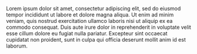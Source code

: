 <param ve-config title="Image Carousel" layout="vertical">

Lorem ipsum dolor sit amet, consectetur adipiscing elit, sed do eiusmod tempor incididunt ut labore et dolore magna aliqua. Ut enim ad minim veniam, quis nostrud exercitation ullamco laboris nisi ut aliquip ex ea commodo consequat. Duis aute irure dolor in reprehenderit in voluptate velit esse cillum dolore eu fugiat nulla pariatur. Excepteur sint occaecat cupidatat non proident, sunt in culpa qui officia deserunt mollit anim id est laborum.
<param ve-carousel navigation fit="cover" caption="An image carousel" src="wc:Atrani_(Costiera_Amalfitana,_23-8-2011).jpg">
<param ve-carousel src="wc:Amalfi_Coast_Italy_6.JPG">
<param ve-carousel src="wc:Costiera-amalfitana-_panorama_from_the_sea_129.jpg">
<param ve-carousel src="wc:Amalfi_Coast_(247891371).jpeg">
<param ve-carousel src="wc:Amalfi_Coast_(Italy,_October_2020)_-_73_(50557616528).jpg">
<param ve-carousel src="wc:Amalfi_Coast_(Italy,_October_2020)_-_72_(50558479917).jpg">
<param ve-carousel src="wc:Amalfi_Coast_(Italy,_October_2020)_-_14_(50558382446).jpg">